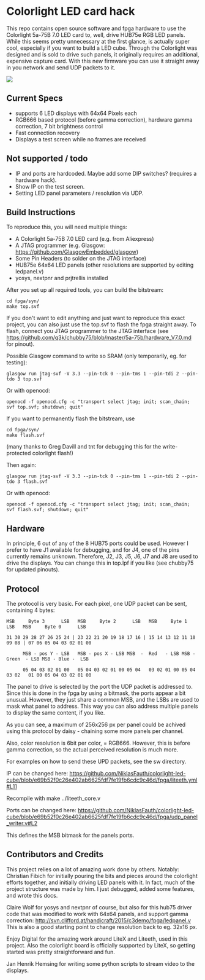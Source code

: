 # Colorlight LED card hack

This repo contains open source software and fpga hardware to use the Colorlight 5a-75B 7.0 LED card to, well, drive HUB75e RGB LED panels.
While this seems pretty unnecessary at the first glance, is actually super cool, especially if you want to build a LED cube.
Through the Colorlight was designed and is sold to drive such panels, it originally requires an additional, expensive capture card.
With this new firmware you can use it straight away in you network and send UDP packets to it.

![](https://raw.githubusercontent.com/NiklasFauth/colorlight-led-cube/master/images/photo_2020-03-21_09-06-08.jpg)

## Current Specs
- supports 6 LED displays with 64x64 Pixels each
- RGB666 based protocol (before gamma correction), hardware gamma correction, 7 bit brightness control
- Fast connection recovery
- Displays a test screen while no frames are received

## Not supported / todo
- IP and ports are hardcoded. Maybe add some DIP switches? (requires a hardware hack).
- Show IP on the test screen.
- Setting LED panel parameters / resolution via UDP.

## Build Instructions

To reproduce this, you will need multiple things:
- A Colorlight 5a-75B 7.0 LED card (e.g. from Aliexpress)
- A JTAG programmer (e.g. Glasgow: https://github.com/GlasgowEmbedded/glasgow)
- Some Pin Headers (to solder on the JTAG interface)
- HUB75e 64x64 LED panels (other resolutions are supported by editing ledpanel.v)
- yosys, nextpnr and prjtrellis installed

After you set up all required tools, you can build the bitstream:
```
cd fpga/syn/
make top.svf
```

If you don't want to edit anything and just want to reproduce this exact project, you can also just use the top.svf to flash the fpga straight away.
To flash, connect you JTAG programmer to the JTAG interface (see https://github.com/q3k/chubby75/blob/master/5a-75b/hardware_V7.0.md for pinout).

Possible Glasgow command to write so SRAM (only temporarily, eg. for testing):
```
glasgow run jtag-svf -V 3.3 --pin-tck 0 --pin-tms 1 --pin-tdi 2 --pin-tdo 3 top.svf
```
Or with openocd:
```
openocd -f openocd.cfg -c "transport select jtag; init; scan_chain; svf top.svf; shutdown; quit"
```

If you want to permanently flash the bitstream, use 
```
cd fpga/syn/
make flash.svf
```
(many thanks to Greg Davill and tnt for debugging this for the write-protected colorlight flash!)

Then again:
```
glasgow run jtag-svf -V 3.3 --pin-tck 0 --pin-tms 1 --pin-tdi 2 --pin-tdo 3 flash.svf
```

Or with openocd:
```
openocd -f openocd.cfg -c "transport select jtag; init; scan_chain; svf flash.svf; shutdown; quit"
```

## Hardware

In principle, 6 out of any of the 8 HUB75 ports could be used. However I prefer to have J1 available for debugging, and for J4, one of the pins currently remains unknown.
Therefore, J2, J3, J5, J6, J7 and J8 are used to drive the displays. You can change this in top.lpf if you like (see chubby75 for updated pinouts).

## Protocol

The protocol is very basic. For each pixel, one UDP packet can be sent, containing 4 bytes:

    MSB     Byte 3      LSB   MSB     Byte 2      LSB   MSB     Byte 1      LSB   MSB     Byte 0      LSB

    31 30 29 28 27 26 25 24 | 23 22 21 20 19 18 17 16 | 15 14 13 12 11 10 09 08 | 07 06 05 04 03 02 01 00
 
          MSB - pos Y - LSB   MSB - pos X - LSB MSB  -  Red   - LSB MSB -  Green  - LSB MSB - Blue -  LSB
      
          05 04 03 02 01 00   05 04 03 02 01 00 05 04   03 02 01 00 05 04 03 02   01 00 05 04 03 02 01 00
      
The panel to drive is selected by the port the UDP packet is addressed to. Since this is done in the fpga by using a bitmask, the ports appear a bit unusual. However, they just share a common MSB, and the LSBs are used to mask what panel to address. This way you can also address multiple panels to display the same content, if you like.

As you can see, a maximum of 256x256 px per panel could be achived using this protocol by daisy - chaining some more panels per channel.

Also, color resolution is 6bit per color, = RGB666. However, this is before gamma correction, so the actual perceived resolution is much more.

For examples on how to send these UPD packets, see the sw directory.

IP can be changed here: https://github.com/NiklasFauth/colorlight-led-cube/blob/e69b52f0c26e402ab6625fdf7fe19fb6cdc9c46d/fpga/liteeth.yml#L11

Recompile with make ../liteeth_core.v

Ports can be changed here: https://github.com/NiklasFauth/colorlight-led-cube/blob/e69b52f0c26e402ab6625fdf7fe19fb6cdc9c46d/fpga/udp_panel_writer.v#L2

This defines the MSB bitmask for the panels ports.

## Contributors and Credits

This project relies on a lot of amazing work done by others. Notably:
Christian Fibich for initially pouring the bits and pieces around the colorlight efforts together, and initially driving LED panels with it.
In fact, much of the project structure was made by him. I just debugged, added some features, and wrote this docs.

Claire Wolf for yosys and nextpnr of course, but also for this hub75 driver code that was modified to work with 64x64 panels, and support gamma correction:
http://svn.clifford.at/handicraft/2015/c3demo/fpga/ledpanel.v
This is also a good starting point to change resolution back to eg. 32x16 px.

Enjoy Digital for the amazing work around LiteX and Liteeth, used in this project. Also the colorlight board is officially supported by LiteX, so getting started was pretty straightforward and fun.

Jan Henrik Hemsing for writing some python scripts to stream video to the displays.
